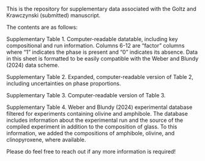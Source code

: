 This is the repository for supplementary data associated with the Goltz and Krawczynski (submitted) manuscript. 

The contents are as follows:

Supplementary Table 1. Computer-readable datatable, including key compositional and run information. Columns 6-12 are “factor” columns where “1” indicates the phase is present and “0” indicates its absence. Data in this sheet is formatted to be easily compatible with the Weber and Blundy (2024) data scheme.

Supplementary Table 2. Expanded, computer-readable version of Table 2, including uncertainties on phase proportions.

Supplementary Table 3. Computer-readable version of Table 3.

Supplementary Table 4. Weber and Blundy (2024) experimental database filtered for experiments containing olivine and amphibole. The database includes information about the experimental run and the source of the compiled experiment in addition to the composition of glass. To this information, we added the compositions of amphibole, olivine, and clinopyroxene, where available. 

Please do feel free to reach out if any more information is required!
